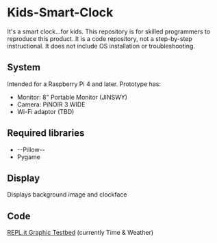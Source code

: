 # Kids-Smart-Clock
It's a smart clock...for kids.
This repository is for skilled programmers to reproduce this product. It is a code repository, not a step-by-step instructional. It does not include OS installation or troubleshooting.

## System
Intended for a Raspberry Pi 4 and later. Prototype has:
* Monitor: 8" Portable Monitor (JINSWY)
* Camera: PiNOIR 3 WIDE
* Wi-Fi adaptor (TBD)

## Required libraries
* --Pillow--
* Pygame

## Display
Displays background image and clockface

## Code
[REPL.it Graphic Testbed](https://replit.com/@theedoctaz/FlusteredQuaintSpool#main.py) (currently Time & Weather)
